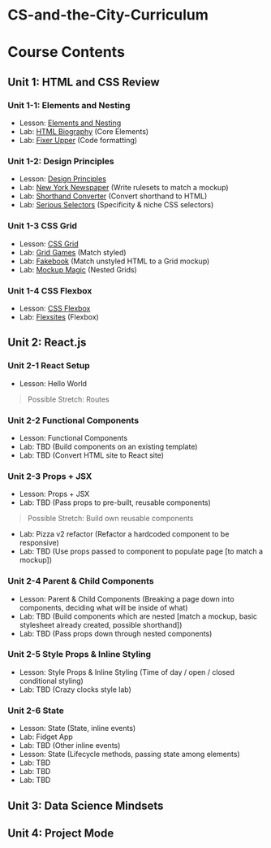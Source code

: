 # CS-and-the-City-Curriculum

# Course Contents

## Unit 1: HTML and CSS Review
### Unit 1-1: Elements and Nesting
* Lesson: [Elements and Nesting](html/1-html.md)
* Lab: <a href="https://github.com/upperlinecode/html_biography" target="_blank_">HTML Biography</a> (Core Elements)
* Lab: <a href="https://github.com/upperlinecode/FixerUpper" target="_blank_">Fixer Upper</a> (Code formatting)


### Unit 1-2: Design Principles
* Lesson: [Design Principles](html/2-html.md)
* Lab: <a href="https://github.com/upperlinecode/NewYorkNewspaper" target="_blank_">New York Newspaper</a> (Write rulesets to match a mockup)
* Lab: <a href="https://github.com/upperlinecode/ShorthandConverter" target="_blank_">Shorthand Converter</a> (Convert shorthand to HTML)
* Lab: <a href="https://github.com/upperlinecode/SeriousSelectors" target="_blank_">Serious Selectors</a> (Specificity & niche CSS selectors)

### Unit 1-3 CSS Grid
* Lesson: [CSS Grid](html/3-html.md)
* Lab: <a href="https://github.com/upperlinecode/GridGames" target="_blank_">Grid Games</a> (Match styled)
* Lab: <a href="https://github.com/upperlinecode/WebsiteEdition" target="_blank_">Fakebook</a> (Match unstyled HTML to a Grid mockup)
* Lab: <a href="https://github.com/upperlinecode/MockupMagic" target="_blank_">Mockup Magic</a> (Nested Grids)

### Unit 1-4 CSS Flexbox
* Lesson: [CSS Flexbox](html/4-html.md)
* Lab: <a href="https://github.com/upperlinecode/Flexbox" target="_blank_">Flexsites</a> (Flexbox)

## Unit 2: React.js
### Unit 2-1 React Setup
* Lesson: Hello World
> Possible Stretch: Routes

### Unit 2-2 Functional Components
* Lesson: Functional Components
* Lab: TBD (Build components on an existing template)
* Lab: TBD (Convert HTML site to React site)

### Unit 2-3 Props + JSX
* Lesson: Props + JSX
* Lab: TBD (Pass props to pre-built, reusable components)
> Possible Stretch: Build own reusable components
* Lab: Pizza v2 refactor (Refactor a hardcoded component to be responsive)
* Lab: TBD (Use props passed to component to populate page [to match a mockup])

### Unit 2-4 Parent & Child Components
* Lesson: Parent & Child Components (Breaking a page down into components, deciding what will be inside of what)
* Lab: TBD (Build components which are nested [match a mockup, basic stylesheet already created, possible shorthand])
* Lab: TBD (Pass props down through nested components)

### Unit 2-5 Style Props & Inline Styling
* Lesson: Style Props & Inline Styling (Time of day / open / closed conditional styling)
* Lab: TBD (Crazy clocks style lab)

### Unit 2-6 State
* Lesson: State (State, inline events)
* Lab: Fidget App
* Lab: TBD (Other inline events)
* Lesson: State (Lifecycle methods, passing state among elements)
* Lab: TBD
* Lab: TBD
* Lab: TBD

## Unit 3: Data Science Mindsets

## Unit 4: Project Mode
